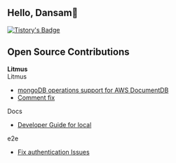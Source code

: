 ## Hello, Dansam👋
[![Tistory's Badge](https://github-readme-tistory-card.vercel.app/api/badge?name=Tistory)](https://dduddududu.tistory.com/)

## Open Source Contributions

**Litmus**  
Litmus
- [mongoDB operations support for AWS DocumentDB](https://github.com/litmuschaos/litmus/pull/4812)
- [Comment fix](https://github.com/litmuschaos/litmus/pull/4866)

Docs
- [Developer Guide for local](https://github.com/litmuschaos/litmus-docs/pull/282)

e2e
- [Fix authentication Issues](https://github.com/litmuschaos/litmus-e2e/pull/411)
